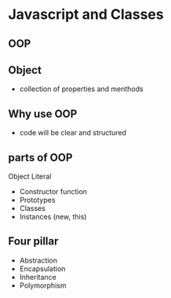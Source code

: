 # Javascript and Classes

## OOP

## Object

- collection of properties and menthods

## Why use OOP

- code will be clear and structured

## parts of OOP
Object Literal

- Constructor function
- Prototypes
- Classes
- Instances (new, this)


## Four pillar

- Abstraction
- Encapsulation
- Inheritance
- Polymorphism

